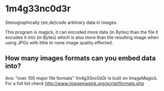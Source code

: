 # 1m4g33nc0d3r
Stenographically {en,de}code arbitrary data in images.

This program is magick, it can encoded more data (in Bytes) than the file it encodes it into (in Bytes) which is also more than the resulting image when using JPGs with little to none image quality effected.


## How many images formats can you embed data into?
Ans: "over 100 major file formats"
1m4g33nc0d3r is built on ImageMagick. For a full list check http://www.imagemagick.org/script/formats.php
